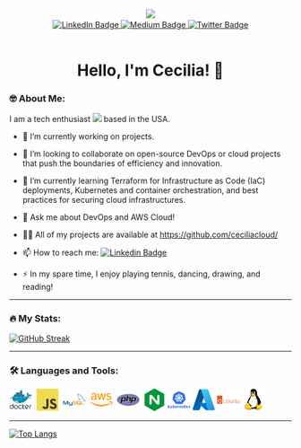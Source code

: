  <div id="header" align="center">
  <img src="https://media.giphy.com/media/iDaCeaKrHhUI1I8e2b/giphy.gif" width="100"/>
</div>

<div id="badges" align="center">
  <a href="https://www.linkedin.com/in/ceciliakanne">
    <img src="https://img.shields.io/badge/LinkedIn-blue?style=for-the-badge&logo=linkedin&logoColor=white" alt="LinkedIn Badge"/>
  </a>
  <a href="https://medium.com/@iscreamcloud">
    <img src="https://img.shields.io/badge/medium-orange?style=for-the-badge&logo=medium&logoColor=white" alt="Medium Badge"/>
  </a>
  <a href="https://twitter.com/iscreamcloud">
    <img src="https://img.shields.io/badge/Twitter-blue?style=for-the-badge&logo=twitter&logoColor=white" alt="Twitter Badge"/>
  </a>
</div>
<div align="center">
<img src="https://komarev.com/ghpvc/?username=ceciliacloud&style=flat-square&color=blue" alt=""/>

 
 <h1>
  Hello, I'm Cecilia! 👋
</h1>
 
<div id="header" align="left">

  ### 	:nerd_face: About Me:

  I am a tech enthusiast <img src="https://media.giphy.com/media/WUlplcMpOCEmTGBtBW/giphy.gif" width="30"> based in the USA.
  
- :telescope: I’m currently working on projects.

- 👯 I’m looking to collaborate on open-source DevOps or cloud projects that push the boundaries of efficiency and innovation.

- :seedling: I’m currently learning Terraform for Infrastructure as Code (IaC) deployments, Kubernetes and container orchestration, and best practices for securing cloud infrastructures.

- 💬 Ask me about DevOps and AWS Cloud!

- 👨‍💻 All of my projects are available at https://github.com/ceciliacloud/

- :mailbox: How to reach me: [![Linkedin Badge](https://img.shields.io/badge/-Cecilia-blue?style=flat&logo=Linkedin&logoColor=white)](https://www.linkedin.com/in/ceciliakanne)

- :zap: In my spare time, I enjoy playing tennis, dancing, drawing, and reading!

 ----------
 
 ### :fire: My Stats:
 
 [![GitHub Streak](https://github-readme-streak-stats.herokuapp.com?user=ceciliacloud&theme=radical)](https://git.io/streak-stats)
 
----------
 
### :hammer_and_wrench: Languages and Tools:  
 <div>
  <img src="https://github.com/devicons/devicon/blob/master/icons/docker/docker-original-wordmark.svg" title="Java" alt="Java" width="40" height="40"/>&nbsp;
  <img src="https://github.com/devicons/devicon/blob/master/icons/javascript/javascript-original.svg" title="JavaScript" alt="JavaScript" width="40" height="40"/>&nbsp;
  <img src="https://github.com/devicons/devicon/blob/master/icons/mysql/mysql-original-wordmark.svg" title="MySQL"  alt="MySQL" width="40" height="40"/>&nbsp;
  <img src="https://github.com/devicons/devicon/blob/master/icons/amazonwebservices/amazonwebservices-plain-wordmark.svg" title="AWS" alt="AWS" width="40" height="40"/>&nbsp;
  <img src="https://github.com/devicons/devicon/blob/master/icons/php/php-original.svg" title="MySQL"  alt="MySQL" width="40" height="40"/>&nbsp;
  <img src="https://github.com/devicons/devicon/blob/master/icons/nginx/nginx-original.svg" title="Git" **alt="Git" width="40" height="40"/>
  <img src="https://github.com/devicons/devicon/blob/master/icons/kubernetes/kubernetes-plain-wordmark.svg" title="Git" **alt="Git" width="40" height="40"/>
  <img src="https://github.com/devicons/devicon/blob/master/icons/azure/azure-original.svg" title="Git" **alt="Git" width="40" height="40"/>
  <img src="https://github.com/devicons/devicon/blob/master/icons/ubuntu/ubuntu-plain-wordmark.svg" title="Git" **alt="Git" width="40" height="40"/>
  <img src="https://github.com/devicons/devicon/blob/master/icons/linux/linux-original.svg" title="Git" **alt="Git" width="40" height="40"/>
</div>
 
 ----------
 
  [![Top Langs](https://github-readme-stats.vercel.app/api/top-langs/?username=ceciliacloud&layout=compact&theme=vision-friendly-dark)](https://github.com/anuraghazra/github-readme-stats)
